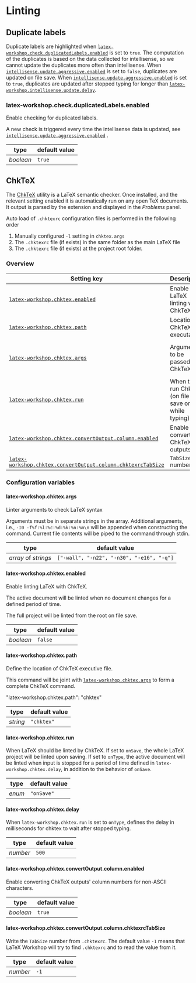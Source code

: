 # Linting

## Duplicate labels

Duplicate labels are highlighted when [`latex-workshop.check.duplicatedLabels.enabled`](#latex-workshopcheckduplicatedLabelsenabled) is set to `true`. The computation of the duplicates is based on the data collected for intellisense, so we cannot update the duplicates more often than intellisense. When [`intellisense.update.aggressive.enabled`](Intellisense#latex-workshopintellisenseupdateaggressiveenabled) is set to `false`, duplicates are updated on file save. When [`intellisense.update.aggressive.enabled`](Intellisense#latex-workshopintellisenseupdateaggressiveenabled) is set to `true`, duplicates are updated after stopped typing for longer than [`latex-workshop.intellisense.update.delay`](Intellisense#latex-workshopintellisenseupdatedelay).

### latex-workshop.check.duplicatedLabels.enabled

Enable checking for duplicated labels.

A new check is triggered every time the intellisense data is updated, see [`intellisense.update.aggressive.enabled`](Intellisense#latex-workshopintellisenseupdateaggressiveenabled) .

| type      | default value |
| --------- | ------------- |
| _boolean_ | `true`        |

## ChkTeX

The [ChkTeX](https://www.nongnu.org/chktex/) utility is a LaTeX semantic checker. Once installed, and the relevant setting enabled it is automatically run on any open TeX documents. It output is parsed by the extension and displayed in the _Problems_ panel.

Auto load of `.chktexrc` configuration files is performed in the following order

1. Manually configured `-l` setting in `chktex.args`
1. The `.chktexrc` file (if exists) in the same folder as the main LaTeX file
1. The `.chktexrc` file (if exists) at the project root folder.

### Overview

| Setting key                                                            | Description                                             | Default                                   | Type                 |
| ---------------------------------------------------------------------- | ------------------------------------------------------- | ----------------------------------------- | -------------------- |
| [`latex-workshop.chktex.enabled`](#latex-workshopchktexenabled)        | Enable LaTeX linting with ChkTeX                        | `false`                                   | _boolean_            |
| [`latex-workshop.chktex.path`](#latex-workshopchktexpath)              | Location of ChkTeX executable                           | `"chktex"`                                | _string_             |
| [`latex-workshop.chktex.args`](#latex-workshopchktexargsactive) | Arguments to be passed to ChkTeX | `["-wall", "-n22", "-n30", "-e16", "-q"]` | _array_ of _strings_ |
| [`latex-workshop.chktex.run`](#latex-workshopchktexrun)                | When to run ChkTeX (on file save or while typing)       | `"onSave"`                                | _enum_               |
| [`latex-workshop.chktex.convertOutput.column.enabled`](#latex-workshopchktexconvertoutputcolumnenabled)                       | Enable converting ChkTeX outputs | `true`    | _boolean_            |
| [`latex-workshop.chktex.convertOutput.column.chktexrcTabSize`](#latex-workshopchktexconvertoutputcolumnchktexrctabsize)       | `TabSize` number                 | `-1`      | _number_             |

### Configuration variables

#### latex-workshop.chktex.args

Linter arguments to check LaTeX syntax

Arguments must be in separate strings in the array. Additional arguments, i.e., `-I0 -f%f:%l:%c:%d:%k:%n:%m\n` will be appended when constructing the command. Current file contents will be piped to the command through stdin.

| type                 | default value                             |
| -------------------- | ----------------------------------------- |
| _array_ of _strings_ | `["-wall", "-n22", "-n30", "-e16", "-q"]` |


#### latex-workshop.chktex.enabled

Enable linting LaTeX with ChkTeX.

The active document will be linted when no document changes for a defined period of time.

The full project will be linted from the root on file save.

| type      | default value |
| --------- | ------------- |
| _boolean_ | `false`       |

#### latex-workshop.chktex.path

Define the location of ChkTeX executive file.

This command will be joint with [`latex-workshop.chktex.args`](#latex-workshopchktexargs) to form a complete ChkTeX command.

"latex-workshop.chktex.path": "chktex"

| type     | default value |
| -------- | ------------- |
| _string_ | `"chktex"`    |

#### latex-workshop.chktex.run

When LaTeX should be linted by ChkTeX. If set to `onSave`, the whole LaTeX project will be linted upon saving. If set to `onType`, the active document will be linted when input is stopped for a period of time defined in `latex-workshop.chktex.delay`, in addition to the behavior of `onSave`.

| type   | default value |
| ------ | ------------- |
| _enum_ | `"onSave"`    |

#### latex-workshop.chktex.delay

When `latex-workshop.chktex.run` is set to `onType`, defines the delay in milliseconds for chktex to wait after stopped typing. 

| type     | default value |
| -------- | ------------- |
| _number_ | `500`         |

#### latex-workshop.chktex.convertOutput.column.enabled

Enable converting ChkTeX outputs' column numbers for non-ASCII characters.

| type      | default value |
| --------- | ------------- |
| _boolean_ | `true`        |

#### latex-workshop.chktex.convertOutput.column.chktexrcTabSize

Write the `TabSize` number from `.chktexrc`. The default value `-1` means that LaTeX Workshop will try to find `.chktexrc` and to read the value from it.

| type     | default value |
| -------- | ------------- |
| _number_ | `-1`          |
